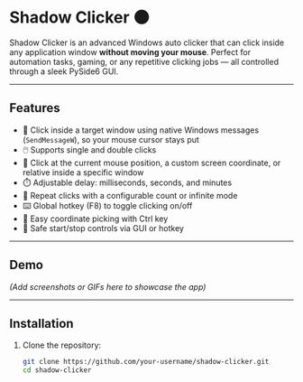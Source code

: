 # Shadow Clicker 🌑

Shadow Clicker is an advanced Windows auto clicker that can click inside any application window **without moving your mouse**. Perfect for automation tasks, gaming, or any repetitive clicking jobs — all controlled through a sleek PySide6 GUI.

---

## Features

- 🎯 Click inside a target window using native Windows messages (`SendMessageW`), so your mouse cursor stays put  
- 🖱️ Supports single and double clicks  
- 📍 Click at the current mouse position, a custom screen coordinate, or relative inside a specific window  
- ⏱️ Adjustable delay: milliseconds, seconds, and minutes  
- 🔁 Repeat clicks with a configurable count or infinite mode  
- ⌨️ Global hotkey (F8) to toggle clicking on/off  
- 🎯 Easy coordinate picking with Ctrl key  
- 🛑 Safe start/stop controls via GUI or hotkey  

---

## Demo

*(Add screenshots or GIFs here to showcase the app)*

---

## Installation

1. Clone the repository:
   ```bash
   git clone https://github.com/your-username/shadow-clicker.git
   cd shadow-clicker
